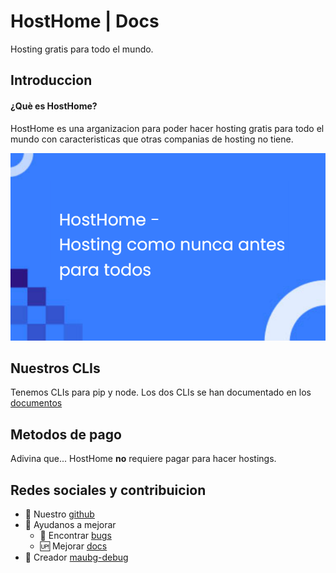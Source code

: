 # HostHome | Docs

Hosting gratis para todo el mundo.

## Introduccion

#### ¿Què es HostHome?
HostHome es una arganizacion para poder hacer hosting gratis para todo el mundo con caracteristicas que otras companias de hosting no tiene.

<p align="center">
    <img src="https://raw.githubusercontent.com/HostHome-of/website/main/src/static/images/banner.png" />
</p>

## Nuestros CLIs

Tenemos CLIs para pip y node.
Los dos CLIs se han documentado en los [documentos](/cli)

## Metodos de pago

Adivina que... HostHome **no** requiere pagar para hacer hostings.

## Redes sociales y contribuicion

* 🏢 Nuestro [github](https://github.com/HostHome-of/)
* 💪 Ayudanos a mejorar
    * 🐛 Encontrar [bugs](https://github.com/HostHome-of/Documentacion/issues/new)
    * 🆙 Mejorar [docs](https://github.com/HostHome-of/Documentacion/compare?expand=1)
* 👑 Creador [maubg-debug](https://github.com/maubg-debug)
